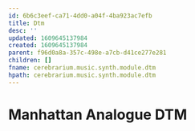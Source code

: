 ```yaml
---
id: 6b6c3eef-ca71-4dd0-a04f-4ba923ac7efb
title: Dtm
desc: ''
updated: 1609645137984
created: 1609645137984
parent: f96d0a8a-357c-498e-a7cb-d41ce277e281
children: []
fname: cerebrarium.music.synth.module.dtm
hpath: cerebrarium.music.synth.module.dtm
---
```

# Manhattan Analogue DTM

